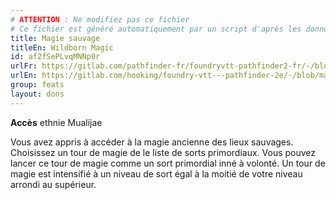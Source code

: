 ```yaml
---
# ATTENTION : Ne modifiez pas ce fichier
# Ce fichier est généré automatiquement par un script d'après les données du module Foundry VTT officiel et de sa traduction
title: Magie sauvage
titleEn: Wildborn Magic
id: af2fSePLvqMNNp0r
urlFr: https://gitlab.com/pathfinder-fr/foundryvtt-pathfinder2-fr/-/blob/master/data/feats/af2fSePLvqMNNp0r.htm
urlEn: https://gitlab.com/hooking/foundry-vtt---pathfinder-2e/-/blob/master/packs/data/feats.db/wildborn-magic.json
group: feats
layout: dons
---
```

**Accès** ethnie Mualijae

Vous avez appris à accéder à la magie ancienne des lieux sauvages. Choisissez un tour de magie de le liste de sorts primordiaux. Vous pouvez lancer ce tour de magie comme un sort primordial inné à volonté. Un tour de magie est intensifié à un niveau de sort égal à la moitié de votre niveau arrondi au supérieur.


